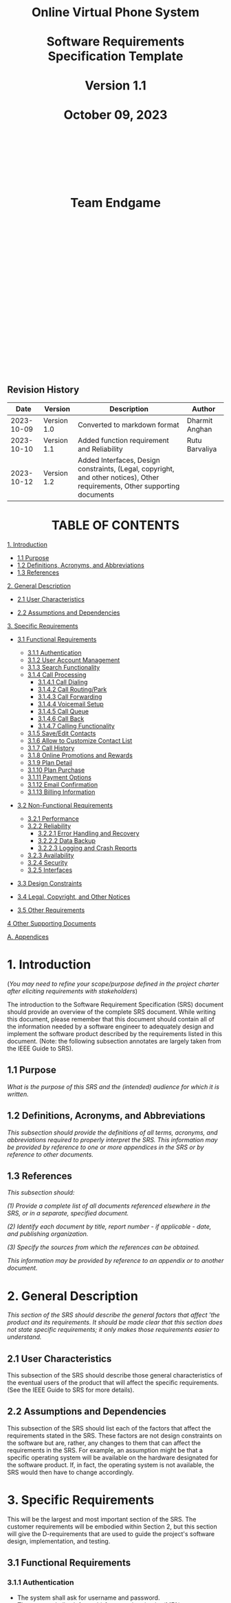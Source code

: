 <center><H1>
<br></br>
<br></br>
<br></br>
Online Virtual Phone System
<br></br>
Software Requirements Specification Template
<br></br>
Version 1.1
<br></br>
October 09, 2023
<br></br>
<br></br>
<br></br>
Team Endgame
<br></br>
<br></br>
<br></br>
<br></br>
<br></br>
<br></br>
</H1>
</center>

<div style="page-break-after: always;"></div>

## Revision History

| **Date** | **Version** | **Description** | **Author** |
| --- | --- | --- | --- |
| 2023-10-09 | Version 1.0 | Converted to markdown format | Dharmit Anghan |
| 2023-10-10 | Version 1.1 | Added function requirement and Reliability | Rutu Barvaliya |
| 2023-10-12 | Version 1.2 | Added Interfaces, Design constraints, (Legal, copyright, and other notices), Other requirements, Other supporting documents

<div style="page-break-after: always;"></div>

<center><H1>TABLE OF CONTENTS</H1></center>

[1. Introduction](#1-introduction)

- [1.1 Purpose](#11-purpose)
- [1.2 Definitions, Acronyms, and Abbreviations](#12-definitions-acronyms-and-abbreviations)
- [1.3 References](#13-references)

[2. General Description](#2-general-description)

- [2.1 User Characteristics](#21-user-characteristics)

- [2.2 Assumptions and Dependencies](#22-assumptions-and-dependencies)

[3. Specific Requirements](#3-specific-requirements)

- [3.1 Functional Requirements](#31-functional-requirements)
    - [3.1.1 Authentication](#311-authentication)
    - [3.1.2 User Account Management](#312-user-account-management)
    - [3.1.3 Search Functionality](#313-search-functionality)
    - [3.1.4 Call Processing](#314-call-processing)
        - [3.1.4.1 Call Dialing](#3141-call-dialing)
        - [3.1.4.2 Call Routing/Park](#3142-call-routing-park)
        - [3.1.4.3 Call Forwarding](#3143-call-forwarding)
        - [3.1.4.4 Voicemail Setup](#3144-voicemail-setup)
        - [3.1.4.5 Call Queue](#3145-call-queue)
        - [3.1.4.6 Call Back](#3146-call-back)
        - [3.1.4.7 Calling Functionality](#3147-calling-functionality)
    - [3.1.5 Save/Edit Contacts](#315-save-edit-contacts)
    - [3.1.6 Allow to Customize Contact List](#316-allow-to-customize-contact-list)
    - [3.1.7 Call History](#317-call-history)
    - [3.1.8 Online Promotions and Rewards](#318-online-promotions-and-rewards)
    - [3.1.9 Plan Detail](#319-plan-detail)
    - [3.1.10 Plan Purchase](#3110-plan-purchase)
    - [3.1.11 Payment Options](#3111-payment-options)
    - [3.1.12 Email Confirmation](#3112-email-confirmation)
    - [3.1.13 Billing Information](#3113-billing-information)

- [3.2 Non-Functional Requirements](#32-non-functional-requirements)

    - [3.2.1 Performance](#321-performance)
    - [3.2.2 Reliability](#322-reliability)
        - [3.2.2.1 Error Handling and Recovery](#3221-error-handling-and-recovery)
        - [3.2.2.2 Data Backup](#3222-data-backup)
        - [3.2.2.3 Logging and Crash Reports](#3223-logging-and-crash-reports)
    - [3.2.3 Availability](#323-availability)
    - [3.2.4 Security](#324-security)
    - [3.2.5 Interfaces](#325-interfaces)

- [3.3 Design Constraints](#33-design-constraints)

- [3.4 Legal, Copyright, and Other Notices](#34-legal-copyright-and-other-notices)

- [3.5 Other Requirements](#35-other-requirements)

[4 Other Supporting Documents](#4-other-supporting-documents)

[A. Appendices](#a-appendices)


<div style="page-break-after: always;"></div>

# 1. Introduction

(_You may need to refine your scope/purpose defined in the project charter after eliciting requirements with stakeholders_)

The introduction to the Software Requirement Specification (SRS) document should provide an overview of the complete SRS document. While writing this document, please remember that this document should contain all of the information needed by a software engineer to adequately design and implement the software product described by the requirements listed in this document. (Note: the following subsection annotates are largely taken from the IEEE Guide to SRS).

## 1.1 Purpose

_What is the purpose of this SRS and the (intended) audience for which it is written._

## 1.2 Definitions, Acronyms, and Abbreviations

_This subsection should provide the definitions of all terms, acronyms, and abbreviations required to properly interpret the SRS. This information may be provided by reference to one or more appendices in the SRS or by reference to other documents._

## 1.3 References

_This subsection should:_

_(1) Provide a complete list of all documents referenced elsewhere in the SRS, or in a separate, specified document._

_(2) Identify each document by title, report number - if applicable - date, and publishing organization._

_(3) Specify the sources from which the references can be obtained._

_This information may be provided by reference to an appendix or to another document._

<div class="page-break"></div>

# 2. General Description

_This section of the SRS should describe the general factors that affect 'the product and its requirements. It should be made clear that this section does not state specific requirements; it only makes those requirements easier to understand._

## 2.1 User Characteristics

This subsection of the SRS should describe those general characteristics of the eventual users of the product that will affect the specific requirements. (See the IEEE Guide to SRS for more details).

## 2.2 Assumptions and Dependencies

This subsection of the SRS should list each of the factors that affect the requirements stated in the SRS. These factors are not design constraints on the software but are, rather, any changes to them that can affect the requirements in the SRS. For example, an assumption might be that a specific operating system will be available on the hardware designated for the software product. If, in fact, the operating system is not available, the SRS would then have to change accordingly.

<div class="page-break"></div>

# 3. Specific Requirements

This will be the largest and most important section of the SRS. The customer requirements will be embodied within Section 2, but this section will give the D-requirements that are used to guide the project's software design, implementation, and testing.

## 3.1 Functional Requirements

### 3.1.1 Authentication
-	The system shall ask for username and password.
-	The system shall ask for multi-factor authentication(MFA).
-	The system shall support face/biometric authentication in mobile application.
-	The system shall check for humans by providing a puzzle or captcha.

### 3.1.2 User Account Management
- The system shall allow users/clients to easily create new accounts.
- The system shall provide a smooth onboarding process to guide users through the initial setup.
- The system shall allow users to update their personal information.
- The system shall allow users to set visibility level for their personal information.
- The system shall define different user roles.
- The system shall assign different levels of permission to each role to control what actions users can perform within the system.
- The system shall allow users to delete or deactivate their accounts if they wish to discontinue using the services.
- The system shall allow users to configure multi-factor authentication(MFA) to add an extra layer of security.

### 3.1.3 Search Functionality
- The system shall support searching for contact information by typing the recipient's name.
- The system shall support searching by partial or full keywords.
- The system shall support searching by digits.
- The system shall provide auto suggestions when searching by the recipient's name.
- The system shall sort the search results in ascending order.
- The system shall enable users to navigate between the search results.
- The system shall notify users when no matching results are found in the search.
- The system shall retain search history for 7 days.
- The system shall display only up to 15 matching results on the current screen.

### 3.1.4 Call Processing

#### 3.1.4.1 Call Dailing
- The system shall allow users to dial a number directly from their contact list.
- The system shall allow users to dial a number by typing it on the number keypad.
- The system shall allow users to copy and paste phone numbers into the dialing screen.

#### 3.1.4.2 Call Routing/Park
- The system shall perform call routing for incoming calls to business phone numbers.
- The system shall allow clients to configure their business phone numbers, including operation hours, department numbers, and pre-recorded scripts.

#### 3.1.4.3 Call Forwarding
- The system shall allow business phone users to set up call forwarding rules.
- The system shall support up to two additional devices, in addition to the primary device, for call forwarding.

#### 3.1.4.4 Voicemail Setup
- The system shall allow all users to set up their voicemail script.
- The system shall store voicemail for 30 days, they shall be automatically deleted.
- The system shall allow users to save/store voicemails with a total size of up to 1 GB.

#### 3.1.4.5 Call Queue
- The system shall allow users to place call back request if there are more than 10 calls ahead of them on the bussiness line.
- The system shall allow business phone number clients to configure the distribution of calls.

#### 3.1.4.6 Call Back
- The system shall allow business phone users to access call back information that was requested by their clients.

#### 3.1.4.7 Calling Functionality
- The system shall allow users to type extension or department where they would like to reach.
- The system shall allow users to dial the number directly from their contact list.

### 3.1.5 Save/Edit Contacts
- The system shall allow users to enter email addresses.
- The system shall allow users to enter company information.
- The system shall allow users to enter the company's URL/Website link.
- The system shall allow users to enter their business/home address.

### 3.1.6 Allow to Customize Contact List
- The system shall allow users to create a favorite contact list.
- The system shall allow users to save/mark/create an emergency contact list.
- The system shall allow users to tag contact and group them together.
- The system shall allow users to enter a phone number in the blacklist.
- The system shall allow users to enter a phone number in spam.

### 3.1.7 Call History
- The system shall show the number of missed calls to users.
- The system shall maintain incoming and outgoing call history for up to 4 weeks.
- The system shall allow users to retrieve their call history based on date, name, and number.

### 3.1.8 Online Promotions and Rewards
- The system shall display all available promotions to the user.
- The system shall allow users to select from the available promotions.
- The system shall shows rates of promotions in different currencies.

### 3.1.9 Plan Detail
- The system shall provide detailed information on all the available plans.
- The system shall allow users to do comparision between different plans.

### 3.1.10 Plan Purchase
- The system shall allow users to confirm plan purchase.
- The system shall activate the purchased plan as soon as the payment goes through.

### 3.1.11 Payment Options 
- The system shall present all available options for payment.
- The system shall allow users to select the payment method for order.
- The system shall allow users to enter payment details.

### 3.1.12 Email Confirmation
- The system shall send purchase confirmation to the users through email. 

### 3.1.13 Billing Information
- The system shall display billing information on the application.
- The system shall send billing information to the users through email.
- The system shall send bill showing all charges incurred during a defined billing period.
- The system console shall display a user's bill for any billing period.
- The system shall shows sum of all charges for all calls incurred during the relevant billing period.
- The system shall shows all detail in bill including the duration of the call, the number dialed, the day of the week and the time of the day, the rate per minute for the call, and the charge for the call. 
- The system shall allow administrator to change amounts charged for call by adding or editing billing plans.
- The system shall issue bill immediately to a users in case of cancellation of services.
- The system shall generate warning in the bills in case of users have outstanding balance.

## 3.2 Non-Functional Requirements

Non-functional requirements may exist for the following attributes. Often these requirements must be achieved at a system-wide level rather than at a unit level. State the requirements in the following sections in measurable terms (e.g., 95% of transactions shall be processed in less than a second, system downtime may not exceed 1 minute per day, > 30-day MTBF value, etc).

This section describes non-functional features of the software project. Specify the requirements as user story.

### 3.2.1 Performance

< The product shall take initial load time depending on internet connection strength, which also depends on the media from which the product is run. >

### 3.2.2 Reliability

#### 3.2.2.1 Error Handling and Recovery 
- The system shall implement robust algorithm for error handling and recovery to enhance user experience at least 99%.

#### 3.2.2.2 Data Backup
- The system shall perform regular back up of call data daily with 99.99% accuracy rate to minimize the data loss in case of system failure/system patch.

#### 3.2.2.3 Logging and Crash Reports 
- The system shall collect logging and crash reports to detect and respond to the system in efficient manner with goal of improving performance and reliability. 


### 3.2.3 Availability

 The system shall provide a contractual agreement with an internet service provider for T3 access with 99.9999% availability. 

### 3.2.4 Security

The system shall use secure sockets in all transactions that include any confidential customer information.

The system shall automatically log out all customers after a period of inactivity. 

### 3.2.5 Interfaces

#### 3.2.5.1 User Interfaces
- The Online Virtual Phone System shall provide a user-friendly web interface that allows users to make, receive, and manage virtual phone calls.
- It should enable users to manage their account settings, view call logs, and utilize additional features such as voicemail, call forwarding, and conferencing.
- The UI shall be accessible via web browsers and be responsive to ensure usability across various devices like computers, tablets, and smartphones.

#### 3.2.5.2 Software Interfaces
- The system shall interface with various software components and external systems to facilitate its functionality. This might include interfacing with:
    * Billing Systems: to manage user subscriptions, usage billing, and payment processing.
    * CRM Systems: to manage user information, support interactions, and user communication.
    * External APIs: such as SMS gateways, Email systems, or third-party apps to enhance functionality. 

#### 3.2.5.3 Hardware Interfaces
- While the system is web-based and does not directly interact with hardware, it should be optimized for use on various devices with different hardware configurations.
- The system should be capable of handling voice data efficiently and ensuring clear audio transmission during calls, considering the hardware capabilities of user devices.

#### 3.2.5.4 Communication Interfaces
- The system shall utilize VoIP (Voice over Internet Protocol) technologies to facilitate virtual phone calls.
- It should securely transmit voice and data over the internet, ensuring clear, reliable, and secure communication.
- Communication with external systems (like billing or CRM) should be done securely using API calls over HTTPS to ensure data integrity and security.

#### 3.2.5.5 Third-party Interfaces
- The system may interact with third-party services for specific functionalities (like SMS notifications, payment processing, or email communications).
- Appropriate API integrations shall be established, ensuring secure and reliable data exchange with third-party systems.

#### 3.2.5.6 Accessibility Interfaces
- The system shall support 5 different languages such as English, Spanish, Hindi, and Mandrin.
- The system shall provide screen reader functionalities.
- The system shall provide voice to text transcript.>

## 3.3 Design Constraints

### 3.3.1 Platform Constraints
- The Online Virtual Phone System shall be developed as a web-based application to ensure accessibility from various locations and devices, especially considering the remote and virtual aspects of phone systems.
- The platform should be compatible with various web browsers, including Google Chrome, Mozilla FireFox, Safari, and Microsoft Edge.>

### 3.3.2 Technology Constraints
- The system shall utilize a secure and reliable technology stack, which can efficiently manage real-time data related to virtual phone calls and support associated functionalities.

### 3.3.3 User Interface Constraints
- Considering the virtual nature of the phone system, the user interface shall be intuitive and user-friendly, ensuring users can navigate and operate the system with ease and minimal technical expertise. 

## 3.4 Legal, Copyright, and Other Notices

### 3.4.1 Legal Compliance
- The E-Store shall adhere to all applicable local, state, and international laws and regulations related to e-commerce, data protection, and consumer protection. 

### 3.4.2 Copyright Notices
- All content, including text, graphics, logos, and multimedia within the E-Store, should respect copyright laws and, where applicable, credit should be given to the rightful owners or appropriate licenses obtained.

### 3.4.2 User Data Protection

- The E-Store shall comply with global data protection regulations, such as the General Data Protection Regulation (GDPR) and the California Consumer Privacy Act (CCPA), to safeguard user data.

## 3.5 Other Requirements

### 3.5.1 Scalability
- The Online Virtual Phone System shall be designed to facilitate the addition of new users and expansion of telecommunication features without compromising performance and user experience.

### 3.5.2 Maintainability
- Regular updates, system monitoring, and customer support shall be integral aspects of the system to ensure long-term functionality and reliability.

# 4 Other Supporting Documents

## 4.1 Documentation
- Comprehensive documentation shall be available for both developers and end-users to facilitate understanding and usage of the Online Virtual Phone System. This may include API documentation, user manuals, and troubleshooting guides.

## 4.2 Version Control
- Detailed records of system versions, updates, and modifications shall be maintained to manage the evolution of the system effectively and to address any future issues or rollbacks.

## 4.3 Quality Assurance
- A detailed quality assurance plan shall be implemented to ensure that the system adheres to specified requirements and provides a reliable, efficient, and secure user experience.

## 4.4 Customer Support 
- A dedicated customer support system, including a helpdesk and/or chat support, shall be available to assist users with queries, issues, or difficulties encountered while using the Online Virtual Phone System.

# A. Appendices

Sections of this document are based upon the IEEE Guide to Software Requirements Specification (ANSI/IEEE Std. 830-1984). The SRS templates of Dr. Lawrence Chung (UTD) have also been used as guides in developing this template.